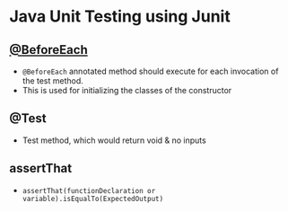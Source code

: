 # Java Unit Testing using Junit

## [@BeforeEach](https://howtodoinjava.com/junit5/before-each-annotation-example/)
- `@BeforeEach` annotated method should execute for each invocation of the test method.
- This is used for initializing the classes of the constructor

## @Test
- Test method, which would return void & no inputs

## assertThat
- `assertThat(functionDeclaration or variable).isEqualTo(ExpectedOutput)`